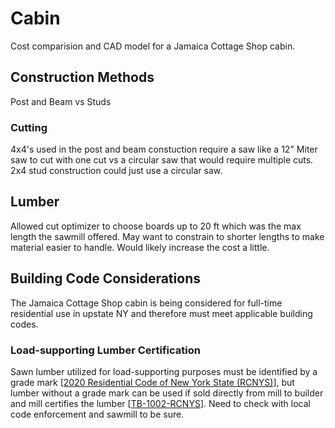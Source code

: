 # Cabin

Cost comparision and CAD model for a Jamaica Cottage Shop cabin.

## Construction Methods

Post and Beam vs Studs

### Cutting

4x4's used in the post and beam constuction require a saw like a 12" Miter saw to cut with one cut vs a circular saw that would require multiple cuts. 2x4 stud construction could just use a circular saw.

## Lumber

Allowed cut optimizer to choose boards up to 20 ft which was the max length the sawmill offered. May want to constrain to shorter lengths to make material easier to handle. Would likely increase the cost a little.

## Building Code Considerations

The Jamaica Cottage Shop cabin is being considered for full-time residential use in upstate NY and therefore must meet applicable building codes.

### Load-supporting Lumber Certification

Sawn lumber utilized for load-supporting purposes must be identified by a grade mark [[2020 Residential Code of New York State (RCNYS)](https://dos.ny.gov/system/files/documents/2020/09/2020-residential-code-of-new-york-state_compressed_0.pdf)], but lumber without a grade mark can be used if sold directly from mill to builder and mill certifies the lumber [[TB-1002-RCNYS](https://dos.ny.gov/system/files/documents/2021/05/2020-06-11-tb-1002-grade-stamp_final.pdf)]. Need to check with local code enforcement and sawmill to be sure.
